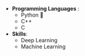 
- __Programming Languages__ :
  -  Python 🐍
  -  C++
  -  C
- __Skills__:
  -  Deep Learning
  -  Machine Learning
